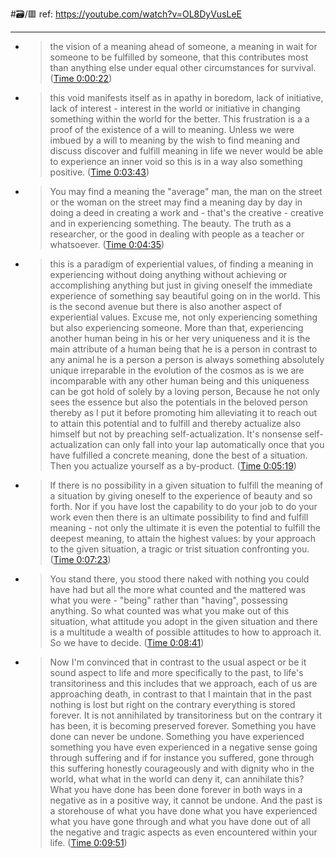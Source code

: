 #🗃/🟥 
ref: 
https://youtube.com/watch?v=OL8DyVusLeE

---

- > the vision of a meaning ahead of someone, a meaning in wait for someone to be fulfilled by someone, that this contributes most than anything else under equal other circumstances for survival. ([Time 0:00:22](https://annotate.tv/watch/633fd153a917fd000954bd2e?annotationId=634050511c298a000a3f4620))
- > this void manifests itself as in apathy in boredom, lack of initiative, lack of interest - interest in the world or initiative in changing something within the world for the better. This frustration is a a proof of the existence of a will to meaning. Unless we were imbued by a will to meaning by the wish to find meaning and discuss discover and fulfill meaning in life we never would be able to experience an inner void so this is in a way also something positive. ([Time 0:03:43](https://annotate.tv/watch/633fd153a917fd000954bd2e?annotationId=6340513869b0930009e7dd79))
- > You may find a meaning the "average" man, the man on the street or the woman on the street may find a meaning day by day in doing a deed in creating a work and - that's the creative - creative and in experiencing something. The beauty. The truth as a researcher, or the good in dealing with people as a teacher or whatsoever. ([Time 0:04:35](https://annotate.tv/watch/633fd153a917fd000954bd2e?annotationId=6340517e1c86cf00093f5ba7))
- > this is a paradigm of experiential values, of finding a meaning in experiencing without doing anything without achieving or accomplishing anything but just in giving oneself the immediate experience of something say beautiful going on in the world. This is the second avenue but there is also another aspect of experiential values. Excuse me, not only experiencing something but also experiencing someone. More than that, experiencing another human being in his or her very uniqueness and it is the main attribute of a human being that he is a person in contrast to any animal he is a person a person is always something absolutely unique irreparable in the evolution of the cosmos as is we are incomparable with any other human being and this uniqueness can be got hold of solely by a loving person, Because he not only sees the essence but also the potentials in the beloved person thereby as I put it before promoting him alleviating it to reach out to attain this potential and to fulfill and thereby actualize also himself but not by preaching self-actualization. It's nonsense self-actualization can only fall into your lap automatically once that you have fulfilled a concrete meaning, done the best of a situation. Then you actualize yourself as a by-product. ([Time 0:05:19](https://annotate.tv/watch/633fd153a917fd000954bd2e?annotationId=634051e469b0930009e7dd7b))
- > If there is no possibility in a given situation to fulfill the meaning of a situation by giving oneself to the experience of beauty and so forth. Nor if you have lost the capability to do your job to do your work even then there is an ultimate possibility to find and fulfill meaning - not only the ultimate it is even the potential to fulfill the deepest meaning, to attain the highest values: by your approach to the given situation, a tragic or trist situation confronting you. ([Time 0:07:23](https://annotate.tv/watch/633fd153a917fd000954bd2e?annotationId=6340521c69b0930009e7de46))
- > You stand there, you stood there naked with nothing you could have had but all the more what counted and the mattered was what you were - "being" rather than "having", possessing anything. So what counted was what you make out of this situation, what attitude you adopt in the given situation and there is a multitude a wealth of possible attitudes to how to approach it. So we have to decide. ([Time 0:08:41](https://annotate.tv/watch/633fd153a917fd000954bd2e?annotationId=634052661c298a000a3f4622))
- > Now I'm convinced that in contrast to the usual aspect or be it sound aspect to life and more specifically to the past, to life's transitoriness and this includes that we approach, each of us are approaching death, in contrast to that I maintain that in the past nothing is lost but right on the contrary everything is stored forever. It is not annihilated by transitoriness but on the contrary it has been, it is becoming preserved forever. Something you have done can never be undone. Something you have experienced something you have even experienced in a negative sense going through suffering and if for instance you suffered, gone through this suffering honestly courageously and with dignity who in the world, what what in the world can deny it, can annihilate this? What you have done has been done forever in both ways in a negative as in a positive way, it cannot be undone. And the past is a storehouse of what you have done what you have experienced what you have gone through and what you have done out of all the negative and tragic aspects as even encountered within your life. ([Time 0:09:51](https://annotate.tv/watch/633fd153a917fd000954bd2e?annotationId=634052d14081230009164378))
